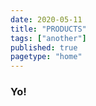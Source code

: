 ```yaml
---
date: 2020-05-11
title: "PRODUCTS"
tags: ["another"]
published: true
pagetype: "home"
---
```


### Yo!